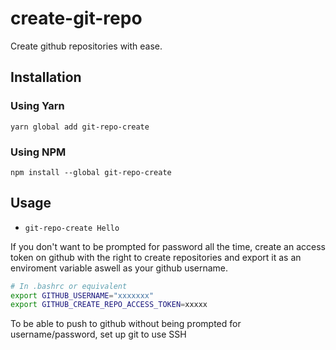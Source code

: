 # create-git-repo
Create github repositories with ease.

## Installation

### Using Yarn
`yarn global add git-repo-create`

### Using NPM
`npm install --global git-repo-create`


## Usage
* `git-repo-create Hello`  


If you don't want to be prompted for password all the time, create an access token on github
with the right to create repositories
and export it as an enviroment variable aswell as your github username.

```sh
# In .bashrc or equivalent
export GITHUB_USERNAME="xxxxxxx"
export GITHUB_CREATE_REPO_ACCESS_TOKEN=xxxxx
```

To be able to push to github without being prompted for username/password, set up git to use SSH
